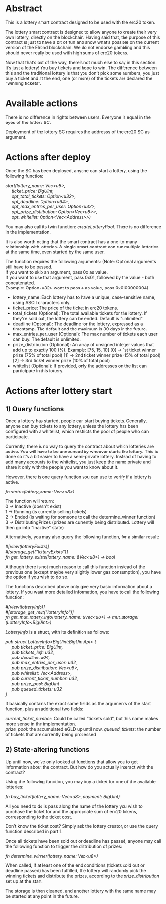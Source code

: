 # Abstract

This is a lottery smart contract designed to be used with the erc20 token.

The lottery smart contract is designed to allow anyone to create their very own lottery, directly on the blockchain. Having said that, the purpose of this contract is just to have a bit of fun and show what’s possible on the current version of the Elrond blockchain. We do not endorse gambling and this should never really be used with high sums of erc20 tokens.

Now that that’s out of the way, there’s not much else to say in this section. It’s just a lottery! You buy tickets and hope to win. The difference between this and the traditional lottery is that you don’t pick some numbers, you just buy a ticket and at the end, one (or more) of the tickets are declared the “winning tickets”.  

# Available actions

There is no difference in rights between users. Everyone is equal in the eyes of the lottery SC.

Deployment of the lottery SC requires the addresss of the erc20 SC as argument.

# Actions after deploy

Once the SC has been deployed, anyone can start a lottery, using the following function: 

*start(lottery\_name: Vec&lt;u8&gt;,*  
&nbsp;&nbsp;&nbsp;&nbsp;&nbsp;*ticket\_price: BigUint,*   
&nbsp;&nbsp;&nbsp;&nbsp;&nbsp;*opt\_total\_tickets: Option&lt;u32&gt;,*  
&nbsp;&nbsp;&nbsp;&nbsp;&nbsp;*opt\_deadline: Option&lt;u64&gt;,*  
&nbsp;&nbsp;&nbsp;&nbsp;&nbsp;*opt\_max\_entries\_per\_user: Option&lt;u32&gt;,*  
&nbsp;&nbsp;&nbsp;&nbsp;&nbsp;*opt\_prize\_distribution: Option&lt;Vec&lt;u8&gt;&gt;,*  
&nbsp;&nbsp;&nbsp;&nbsp;&nbsp;*opt\_whitelist: Option&lt;Vec&lt;Address&gt;&gt;)*  

You may also call its twin function: *createLotteryPool*. There is no difference in the implementation.

It is also worth noting that the smart contract has a one-to-many relationship with lotteries. A single smart contract can run multiple lotteries at the same time, even started by the same user.

The function requires the following arguments: (Note: Optional arguments still have to be passed.  
        If you want to skip an argument, pass 0x as value.  
        If you want to use that argument, pass 0x01, followed by the value - both concatenated.  
        Example: Option&lt;u32&gt; want to pass 4 as value, pass 0x0100000004)  

- lottery_name: Each lottery has to have a unique, case-sensitive name, using ASCII characters only.
- ticket_price: The price of the ticket in erc20 tokens.  
- total_tickets (Optional): The total available tickets for the lottery. If they're sold out, the lottery can be ended. Default is "unlimited"
- deadline (Optional): The deadline for the lottery, expressed as a timestamp. The default and the maximum is 30 days in the future.
- max_entries_per_user (Optional): The max number of tickets each user can buy. The default is unlimited.
- prize_distribution (Optional): An array of unsigned integer values that add up to exactly 100 (%). Example: [75, 15, 10]
    [0] -> 1st ticket winner prize (75% of total pool)
    [1] -> 2nd ticket winner prize (15% of total pool)
    [2] -> 3rd ticket winner prize (10% of total pool)
- whitelist (Optional): If provided, only the addresses on the list can participate in this lottery.

# Actions after lottery start

## 1) Query functions

Once a lottery has started, people can start buying tickets. Generally, anyone can buy tickets to any lottery, unless the lottery has been configured with a whitelist, which restricts the pool of people who can participate.

Currently, there is no way to query the contract about which lotteries are active. You will have to be announced by whoever starts the lottery. This is done so it’s a bit easier to have a semi-private lottery. Instead of having to add many accounts to the whitelist, you just keep the name private and share it only with the people you want to know about it.

However, there is one query function you can use to verify if a lottery is active.

*fn status(lottery\_name: Vec&lt;u8&gt;)*

The function will return:  
0 -> Inactive (doesn't exist)  
1 -> Running (is currently selling tickets)  
2 -> Ended (is waiting for someone to call the determine_winner function)  
3 -> DistributingPrizes (prizes are currently being distributed. Lottery will then go into "Inactive" state)  

Alternatively, you may also query the following function, for a similar result:  
  
*\#\[view(lotteryExists)\]*  
*\#\[storage\_get("lotteryExists")\]*  
*fn get\_lottery\_exists(lottery\_name: &Vec&lt;u8&gt;) -> bool*  
  
Although there is not much reason to call this function instead of the previous one (except maybe very slightly lower gas consumption), you have the option if you wish to do so.

The functions described above only give very basic information about a lottery. If you want more detailed information, you have to call the following function:

*\#\[view(lotteryInfo)\]*  
*\#\[storage\_get\_mut("lotteryInfo")\]*  
*fn get\_mut\_lottery\_info(lottery\_name: &Vec&lt;u8&gt;) -> mut\_storage!(LotteryInfo&lt;BigUint&gt;)*


*LotteryInfo* is a struct, with its definition as follows:

*pub struct LotteryInfo&lt;BigUint:BigUintApi&gt; {*  
&nbsp;&nbsp;&nbsp;&nbsp;&nbsp;*pub ticket\_price: BigUint,*  
&nbsp;&nbsp;&nbsp;&nbsp;&nbsp;*pub tickets\_left: u32,*  
&nbsp;&nbsp;&nbsp;&nbsp;&nbsp;*pub deadline: u64,*  
&nbsp;&nbsp;&nbsp;&nbsp;&nbsp;*pub max\_entries\_per\_user: u32,*  
&nbsp;&nbsp;&nbsp;&nbsp;&nbsp;*pub prize\_distribution: Vec&lt;u8&gt;,*  
&nbsp;&nbsp;&nbsp;&nbsp;&nbsp;*pub whitelist: Vec&lt;Address&gt;,*  
&nbsp;&nbsp;&nbsp;&nbsp;&nbsp;*pub current\_ticket\_number: u32,*  
&nbsp;&nbsp;&nbsp;&nbsp;&nbsp;*pub prize\_pool: BigUint*  
&nbsp;&nbsp;&nbsp;&nbsp;&nbsp;*pub queued\_tickets: u32*  
*}*

It basically contains the exact same fields as the arguments of the start function, plus an additional two fields:

*current\_ticket\_number*: Could be called “tickets sold”, but this name makes more sense in the implementation.  
*prize\_pool*: the accumulated eGLD up until now.
*queued\_tickets*: the number of tickets that are currently being processed

## 2) State-altering functions

Up until now, we’ve only looked at functions that allow you to get information about the contract. But how do you actually interact with the contract?

Using the following function, you may buy a ticket for one of the available lotteries:

*fn buy\_ticket(lottery\_name: Vec&lt;u8&gt;, payment: BigUint)*  

All you need to do is pass along the name of the lottery you wish to purchase the ticket for and the appropriate sum of erc20 tokens, corresponding to the ticket cost.

Don’t know the ticket cost? Simply ask the lottery creator, or use the query function described in part 1.

Once all tickets have been sold out or deadline has passed, anyone may call the following function to trigger the distribution of prizes:

*fn determine\_winner(lottery\_name: Vec&lt;u8&gt;)*  

When called, if at least one of the end conditions (tickets sold out or deadline passed) has been fulfilled, the lottery will randomly pick the winning tickets and distribute the prizes, according to the *prize\_distribution* set up at the start.

The storage is then cleaned, and another lottery with the same name may be started at any point in the future.
